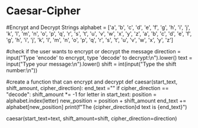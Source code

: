 # Caesar-Cipher
#Encrypt and Decrypt Strings
alphabet = ['a', 'b', 'c', 'd', 'e', 'f', 'g', 'h', 'i', 'j', 'k', 'l', 'm', 'n', 'o', 'p', 'q', 'r', 's', 't', 'u', 'v', 'w', 'x', 'y', 'z',
            'a', 'b', 'c', 'd', 'e', 'f', 'g', 'h', 'i', 'j', 'k', 'l', 'm', 'n', 'o', 'p', 'q', 'r', 's', 't', 'u', 'v', 'w', 'x', 'y', 'z']
            
#check if the user wants to encrypt or decrypt the message
direction = input("Type 'encode' to encrypt, type 'decode' to decrypt:\n").lower()
text = input("Type your message:\n").lower()
shift = int(input("Type the shift number:\n"))

#create a function that can encrypt and decrypt
def caesar(start_text, shift_amount, cipher_direction):
    end_text =""
    if cipher_direction == "decode":
        shift_amount *= -1
    for letter in start_text:
        position = alphabet.index(letter)
        new_position = position + shift_amount
        end_text += alphabet[new_position]
    print(f"The {cipher_direction}d text is {end_text}")
    
caesar(start_text=text, shift_amount=shift, cipher_direction=direction)  


